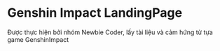 # Genshin Impact LandingPage
Được thực hiện bởi nhóm Newbie Coder, lấy tài liệu và cảm hứng từ tựa game GenshinImpact
